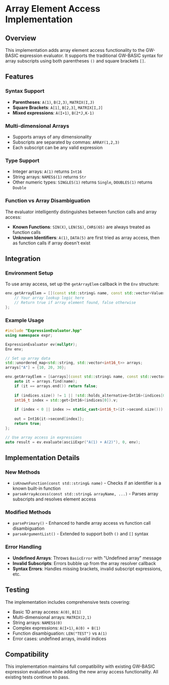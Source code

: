 # Array Element Access Implementation

## Overview

This implementation adds array element access functionality to the GW-BASIC expression evaluator. It supports the traditional GW-BASIC syntax for array subscripts using both parentheses `()` and square brackets `[]`.

## Features

### Syntax Support
- **Parentheses**: `A(1)`, `B(2,3)`, `MATRIX(I,J)`
- **Square Brackets**: `A[1]`, `B[2,3]`, `MATRIX[I,J]`
- **Mixed expressions**: `A(I+1)`, `B(2*J,K-1)`

### Multi-dimensional Arrays
- Supports arrays of any dimensionality
- Subscripts are separated by commas: `ARRAY(1,2,3)`
- Each subscript can be any valid expression

### Type Support
- Integer arrays: `A(1)` returns `Int16`
- String arrays: `NAMES$(1)` returns `Str`
- Other numeric types: `SINGLES(1)` returns `Single`, `DOUBLES(1)` returns `Double`

### Function vs Array Disambiguation
The evaluator intelligently distinguishes between function calls and array access:

- **Known Functions**: `SIN(X)`, `LEN(S$)`, `CHR$(65)` are always treated as function calls
- **Unknown Identifiers**: `A(1)`, `DATA(5)` are first tried as array access, then as function calls if array doesn't exist

## Integration

### Environment Setup
To use array access, set up the `getArrayElem` callback in the `Env` structure:

```cpp
env.getArrayElem = [](const std::string& name, const std::vector<Value>& indices, Value& out) -> bool {
    // Your array lookup logic here
    // Return true if array element found, false otherwise
};
```

### Example Usage

```cpp
#include "ExpressionEvaluator.hpp"
using namespace expr;

ExpressionEvaluator ev(nullptr);
Env env;

// Set up array data
std::unordered_map<std::string, std::vector<int16_t>> arrays;
arrays["A"] = {10, 20, 30};

env.getArrayElem = [&arrays](const std::string& name, const std::vector<Value>& indices, Value& out) -> bool {
    auto it = arrays.find(name);
    if (it == arrays.end()) return false;
    
    if (indices.size() != 1 || !std::holds_alternative<Int16>(indices[0])) return false;
    int16_t index = std::get<Int16>(indices[0]).v;
    
    if (index < 0 || index >= static_cast<int16_t>(it->second.size())) return false;
    
    out = Int16{it->second[index]};
    return true;
};

// Use array access in expressions
auto result = ev.evaluate(asciiExpr("A(1) + A(2)"), 0, env);
```

## Implementation Details

### New Methods
- `isKnownFunction(const std::string& name)` - Checks if an identifier is a known built-in function
- `parseArrayAccess(const std::string& arrayName, ...)` - Parses array subscripts and resolves element access

### Modified Methods
- `parsePrimary()` - Enhanced to handle array access vs function call disambiguation
- `parseArgumentList()` - Extended to support both `()` and `[]` syntax

### Error Handling
- **Undefined Arrays**: Throws `BasicError` with "Undefined array" message
- **Invalid Subscripts**: Errors bubble up from the array resolver callback
- **Syntax Errors**: Handles missing brackets, invalid subscript expressions, etc.

## Testing

The implementation includes comprehensive tests covering:
- Basic 1D array access: `A(0)`, `B[1]`
- Multi-dimensional arrays: `MATRIX(2,1)`
- String arrays: `NAMES$(0)`
- Complex expressions: `A(I+1)`, `A(0) + B(1)`
- Function disambiguation: `LEN("TEST")` vs `A(1)`
- Error cases: undefined arrays, invalid indices

## Compatibility

This implementation maintains full compatibility with existing GW-BASIC expression evaluation while adding the new array access functionality. All existing tests continue to pass.
